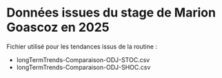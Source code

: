 # Données issues du stage de Marion Goascoz en 2025

Fichier utilisé pour les tendances issus de la routine : 

- longTermTrends-Comparaison-ODJ-STOC.csv
- longTermTrends-Comparaison-ODJ-SHOC.csv
